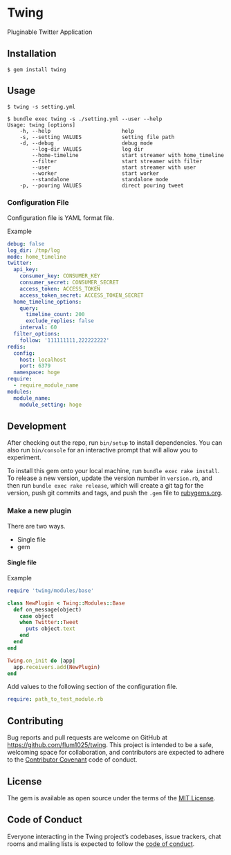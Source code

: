 # Twing

Pluginable Twitter Application

## Installation

    $ gem install twing

## Usage

    $ twing -s setting.yml

```shell
$ bundle exec twing -s ./setting.yml --user --help
Usage: twing [options]
    -h, --help                       help
    -s, --setting VALUES             setting file path
    -d, --debug                      debug mode
        --log-dir VALUES             log dir
        --home-timeline              start streamer with home_timeline
        --filter                     start streamer with filter
        --user                       start streamer with user
        --worker                     start worker
        --standalone                 standalone mode
    -p, --pouring VALUES             direct pouring tweet
```

### Configuration File

Configuration file is YAML format file.

Example

```yaml
debug: false
log_dir: /tmp/log
mode: home_timeline
twitter:
  api_key:
    consumer_key: CONSUMER_KEY
    consumer_secret: CONSUMER_SECRET
    access_token: ACCESS_TOKEN
    access_token_secret: ACCESS_TOKEN_SECRET
  home_timeline_options:
    query:
      timeline_count: 200
      exclude_replies: false
    interval: 60
  filter_options:
    follow: '111111111,222222222'
redis:
  config:
    host: localhost
    port: 6379
  namespace: hoge
require:
  - require_module_name
modules:
  module_name:
    module_setting: hoge
```

## Development

After checking out the repo, run `bin/setup` to install dependencies. You can also run `bin/console` for an interactive prompt that will allow you to experiment.

To install this gem onto your local machine, run `bundle exec rake install`. To release a new version, update the version number in `version.rb`, and then run `bundle exec rake release`, which will create a git tag for the version, push git commits and tags, and push the `.gem` file to [rubygems.org](https://rubygems.org).

### Make a new plugin

There are two ways.

- Single file
- gem

#### Single file

Example

```ruby:test_module.rb
require 'twing/modules/base'

class NewPlugin < Twing::Modules::Base
  def on_message(object)
    case object
    when Twitter::Tweet
      puts object.text
    end
  end
end

Twing.on_init do |app|
  app.receivers.add(NewPlugin)
end
```

Add values to the following section of the configuration file.

```yaml
require: path_to_test_module.rb
```

## Contributing

Bug reports and pull requests are welcome on GitHub at https://github.com/flum1025/twing. This project is intended to be a safe, welcoming space for collaboration, and contributors are expected to adhere to the [Contributor Covenant](http://contributor-covenant.org) code of conduct.

## License

The gem is available as open source under the terms of the [MIT License](https://opensource.org/licenses/MIT).

## Code of Conduct

Everyone interacting in the Twing project’s codebases, issue trackers, chat rooms and mailing lists is expected to follow the [code of conduct](https://github.com/flum1025/twing/blob/master/CODE_OF_CONDUCT.md).

